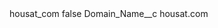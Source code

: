 <?xml version="1.0" encoding="UTF-8"?>
<CustomMetadata xmlns="http://soap.sforce.com/2006/04/metadata" xmlns:xsi="http://www.w3.org/2001/XMLSchema-instance" xmlns:xsd="http://www.w3.org/2001/XMLSchema">
    <label>housat_com</label>
    <protected>false</protected>
    <values>
        <field>Domain_Name__c</field>
        <value xsi:type="xsd:string">housat.com</value>
    </values>
</CustomMetadata>
